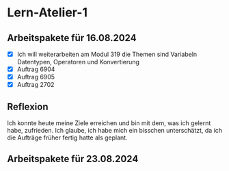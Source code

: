 # Lern-Atelier-1


## Arbeitspakete für 16.08.2024

- [x] Ich will weiterarbeiten am Modul 319 die Themen sind Variabeln Datentypen, Operatoren und Konvertierung
- [x] Auftrag 6904
- [x] Auftrag 6905
- [x] Auftrag 2702

## Reflexion

Ich konnte heute meine Ziele erreichen und bin mit dem, was ich gelernt habe, zufrieden. Ich glaube, ich habe mich ein bisschen unterschätzt, 
da ich die Aufträge früher fertig hatte als geplant.

## Arbeitspakete für 23.08.2024


